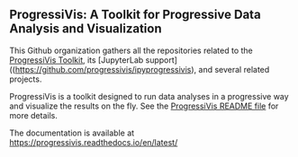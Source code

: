 ## ProgressiVis: A Toolkit for Progressive Data Analysis and Visualization

<!--

**Here are some ideas to get you started:**

🙋‍♀️ A short introduction - what is your organization all about?
🌈 Contribution guidelines - how can the community get involved?
👩‍💻 Useful resources - where can the community find your docs? Is there anything else the community should know?
🍿 Fun facts - what does your team eat for breakfast?
🧙 Remember, you can do mighty things with the power of [Markdown](https://docs.github.com/github/writing-on-github/getting-started-with-writing-and-formatting-on-github/basic-writing-and-formatting-syntax)
-->

This Github organization gathers all the repositories related to the [ProgressiVis Toolkit](https://github.com/progressivis/progressivis), its [JupyterLab support]((https://github.com/progressivis/ipyprogressivis), and several related projects.

ProgressiVis is a toolkit designed to run data analyses in a progressive way and visualize the results on the fly. See the [ProgressiVis README file](https://github.com/progressivis/progressivis/blob/master/README.md) for more details.

The documentation is available at https://progressivis.readthedocs.io/en/latest/
